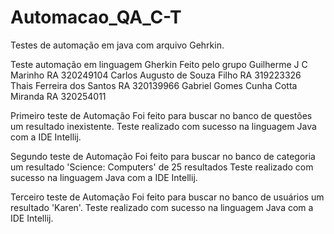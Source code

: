 # Automacao_QA_C-T
Testes de automação em java com arquivo Gehrkin.

Teste automação em linguagem Gherkin
Feito pelo grupo 
Guilherme J C Marinho RA 320249104
Carlos Augusto de Souza Filho RA 319223326
Thais Ferreira dos Santos RA 320139966
Gabriel Gomes Cunha Cotta Miranda RA 320254011


Primeiro teste de Automação
Foi feito para buscar no banco de questões um resultado inexistente.
Teste realizado com sucesso na linguagem Java com a IDE Intellij.

Segundo teste de Automação
Foi feito para buscar no banco de categoria um resultado 'Science: Computers' de 25 resultados
Teste realizado com sucesso na linguagem Java com a IDE Intellij.

Terceiro teste de Automação
Foi feito para buscar no banco de usuários um resultado 'Karen'.
Teste realizado com sucesso na linguagem Java com a IDE Intellij.
